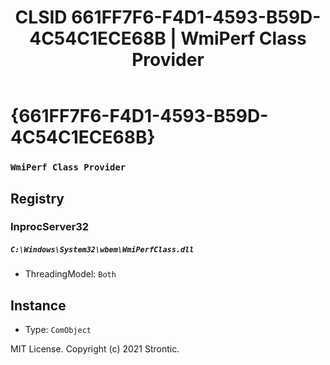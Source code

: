 ﻿---
title: "CLSID 661FF7F6-F4D1-4593-B59D-4C54C1ECE68B | WmiPerf Class Provider"
excerpt: What is COM-Object CLSID 661FF7F6-F4D1-4593-B59D-4C54C1ECE68B?
---

# {661FF7F6-F4D1-4593-B59D-4C54C1ECE68B}

### `WmiPerf Class Provider`

## Registry


### InprocServer32

##### `C:\Windows\System32\wbem\WmiPerfClass.dll`
* ThreadingModel: `Both`

## Instance

* Type: `ComObject`

MIT License. Copyright (c) 2021 Strontic.


